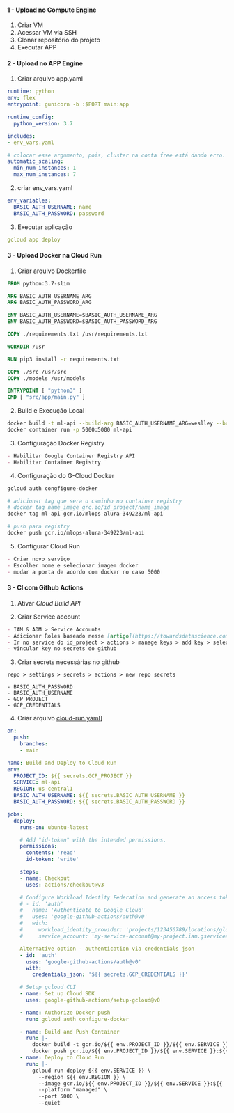 #### 1 - Upload no Compute Engine

1. Criar VM
2. Acessar VM via SSH
3. Clonar repositório do projeto
4. Executar APP


#### 2 - Upload no APP Engine

1. Criar arquivo app.yaml
```yaml
runtime: python
env: flex
entrypoint: gunicorn -b :$PORT main:app

runtime_config:
  python_version: 3.7

includes:
- env_vars.yaml

# colocar esse argumento, pois, cluster na conta free está dando erro.
automatic_scaling:
  min_num_instances: 1
  max_num_instances: 7

```

2. criar env_vars.yaml
```yaml
env_variables:  
  BASIC_AUTH_USERNAME: name
  BASIC_AUTH_PASSWORD: password
```

3. Executar aplicação
```yaml
gcloud app deploy
```

#### 3 - Upload Docker na Cloud Run

1. Criar arquivo Dockerfile
```dockerfile
FROM python:3.7-slim

ARG BASIC_AUTH_USERNAME_ARG
ARG BASIC_AUTH_PASSWORD_ARG

ENV BASIC_AUTH_USERNAME=$BASIC_AUTH_USERNAME_ARG
ENV BASIC_AUTH_PASSWORD=$BASIC_AUTH_PASSWORD_ARG

COPY ./requirements.txt /usr/requirements.txt

WORKDIR /usr

RUN pip3 install -r requirements.txt

COPY ./src /usr/src
COPY ./models /usr/models

ENTRYPOINT [ "python3" ]
CMD [ "src/app/main.py" ]
```

2. Build e Execução Local
```sh
docker build -t ml-api --build-arg BASIC_AUTH_USERNAME_ARG=weslley --build-arg BASIC_AUTH_PASSWORD_ARG=almeida .
docker container run -p 5000:5000 ml-api
```

3. Configuração Docker Registry
```md
- Habilitar Google Container Registry API
- Habilitar Container Registry
```

4. Configuração do G-Cloud Docker
```sh
gcloud auth congfigure-docker

# adicionar tag que sera o caminho no container registry
# docker tag name_image grc.io/id_project/name_image
docker tag ml-api gcr.io/mlops-alura-349223/ml-api

# push para registry
docker push gcr.io/mlops-alura-349223/ml-api
```

5. Configurar Cloud Run
```md
- Criar novo serviço
- Escolher nome e selecionar imagem docker
- mudar a porta de acordo com docker no caso 5000
```

#### 3 - CI com Github Actions

1. Ativar *Cloud Build API*

2. Criar Service account
```md
- IAM & ADM > Service Accounts
- Adicionar Roles baseado nesse [artigo](https://towardsdatascience.com/deploy-to-google-cloud-run-using-github-actions-590ecf957af0) visando reduzir o máximo e deixar o mais seguro possível
- Ir no service do id_project > actions > manage keys > add key > select json
- vincular key no secrets do github
```

3. Criar secrets necessárias no github
```
repo > settings > secrets > actions > new repo secrets

- BASIC_AUTH_PASSWORD
- BASIC_AUTH_USERNAME
- GCP_PROJECT
- GCP_CREDENTIALS
```

4. Criar arquivo [cloud-run.yaml](https://github.com/google-github-actions/setup-gcloud/tree/main/example-workflows/cloud-ru)]

```yaml
on:
  push:
    branches:
    - main

name: Build and Deploy to Cloud Run
env:
  PROJECT_ID: ${{ secrets.GCP_PROJECT }}
  SERVICE: ml-api
  REGION: us-central1
  BASIC_AUTH_USERNAME: ${{ secrets.BASIC_AUTH_USERNAME }}
  BASIC_AUTH_PASSWORD: ${{ secrets.BASIC_AUTH_PASSWORD }}

jobs:
  deploy:
    runs-on: ubuntu-latest

    # Add "id-token" with the intended permissions.
    permissions:
      contents: 'read'
      id-token: 'write'

    steps:
    - name: Checkout
      uses: actions/checkout@v3

    # Configure Workload Identity Federation and generate an access token.
    # - id: 'auth'
    #   name: 'Authenticate to Google Cloud'
    #   uses: 'google-github-actions/auth@v0'
    #   with:
    #     workload_identity_provider: 'projects/123456789/locations/global/workloadIdentityPools/my-pool/providers/my-provider'
    #     service_account: 'my-service-account@my-project.iam.gserviceaccount.com'

    Alternative option - authentication via credentials json
    - id: 'auth'
      uses: 'google-github-actions/auth@v0'
      with:
        credentials_json: '${{ secrets.GCP_CREDENTIALS }}'

    # Setup gcloud CLI
    - name: Set up Cloud SDK
      uses: google-github-actions/setup-gcloud@v0

    - name: Authorize Docker push
      run: gcloud auth configure-docker

    - name: Build and Push Container
      run: |-
        docker build -t gcr.io/${{ env.PROJECT_ID }}/${{ env.SERVICE }}:${{  github.sha }} --build-arg BASIC_AUTH_USERNAME_ARG=${{BASIC_AUTH_USERNAME}} --build-arg BASIC_AUTH_PASSWORD_ARG=${{BASIC_AUTH_PASSWORD}} .
        docker push gcr.io/${{ env.PROJECT_ID }}/${{ env.SERVICE }}:${{  github.sha }}
    - name: Deploy to Cloud Run
      run: |-
        gcloud run deploy ${{ env.SERVICE }} \
          --region ${{ env.REGION }} \
          --image gcr.io/${{ env.PROJECT_ID }}/${{ env.SERVICE }}:${{  github.sha }} \
          --platform "managed" \
          --port 5000 \
          --quiet
```